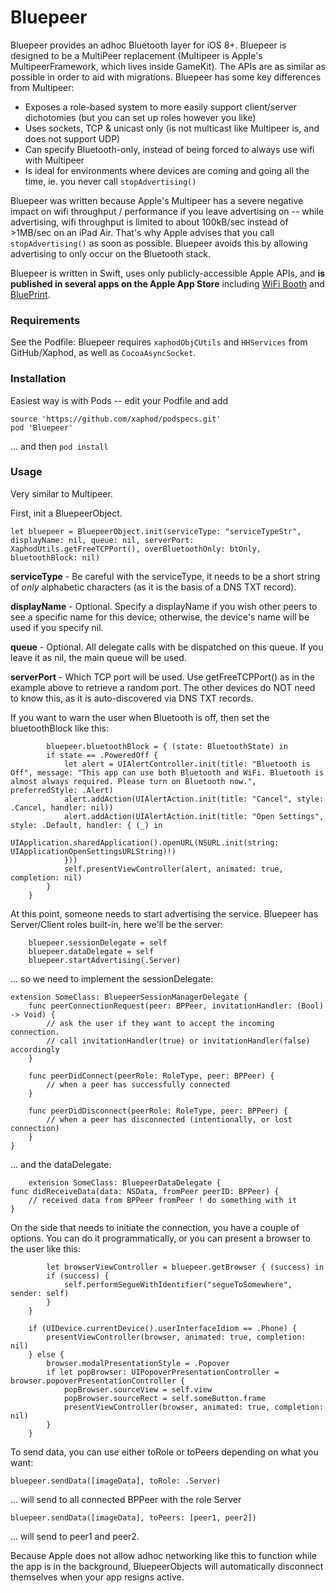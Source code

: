 # Bluepeer

Bluepeer provides an adhoc Bluetooth layer for iOS 8+. Bluepeer is designed to be a MultiPeer replacement (Multipeer is Apple's MultipeerFramework, which lives inside GameKit). The APIs are as similar as possible in order to aid with migrations. Bluepeer has some key differences from Multipeer:

- Exposes a role-based system to more easily support client/server dichotomies (but you can set up roles however you like)
- Uses sockets, TCP & unicast only (is not multicast like Multipeer is, and does not support UDP)
- Can specify Bluetooth-only, instead of being forced to always use wifi with Multipeer
- Is ideal for environments where devices are coming and going all the time, ie. you never call `stopAdvertising()`

Bluepeer was written because Apple's Multipeer has a severe negative impact on wifi throughput / performance if you leave advertising on -- while advertising, wifi throughput is limited to about 100kB/sec instead of >1MB/sec on an iPad Air. That's why Apple advises that you call `stopAdvertising()` as soon as possible. Bluepeer avoids this by allowing advertising to only occur on the Bluetooth stack.

Bluepeer is written in Swift, uses only publicly-accessible Apple APIs, and **is published in several apps on the Apple App Store** including [WiFi Booth](http://thewifibooth.com) and [BluePrint](https://thewifibooth.com/blueprint/).

### Requirements
See the Podfile: Bluepeer requires `xaphodObjCUtils` and `HHServices` from GitHub/Xaphod, as well as `CocoaAsyncSocket`.

### Installation

Easiest way is with Pods -- edit your Podfile and add

```
source 'https://github.com/xaphod/podspecs.git'
pod 'Bluepeer'
```
... and then `pod install`

### Usage

Very similar to Multipeer. 

First, init a BluepeerObject.

```let bluepeer = BluepeerObject.init(serviceType: "serviceTypeStr", displayName: nil, queue: nil, serverPort: XaphodUtils.getFreeTCPPort(), overBluetoothOnly: btOnly, bluetoothBlock: nil)```

**serviceType** - Be careful with the serviceType, it needs to be a short string of *only* alphabetic characters (as it is the basis of a DNS TXT record). 

**displayName** - Optional. Specify a displayName if you wish other peers to see a specific name for this device; otherwise, the device's name will be used if you specify nil. 

**queue** - Optional. All delegate calls with be dispatched on this queue. If you leave it as nil, the main queue will be used.

**serverPort** - Which TCP port will be used. Use getFreeTCPPort() as in the example above to retrieve a random port. The other devices do NOT need to know this, as it is auto-discovered via DNS TXT records.

If you want to warn the user when Bluetooth is off, then set the bluetoothBlock like this:

            bluepeer.bluetoothBlock = { (state: BluetoothState) in
            if state == .PoweredOff {
                let alert = UIAlertController.init(title: "Bluetooth is Off", message: "This app can use both Bluetooth and WiFi. Bluetooth is almost always required. Please turn on Bluetooth now.", preferredStyle: .Alert)
                alert.addAction(UIAlertAction.init(title: "Cancel", style: .Cancel, handler: nil))
                alert.addAction(UIAlertAction.init(title: "Open Settings", style: .Default, handler: { (_) in
                    UIApplication.sharedApplication().openURL(NSURL.init(string: UIApplicationOpenSettingsURLString)!)
                }))
                self.presentViewController(alert, animated: true, completion: nil)
            }
        }

At this point, someone needs to start advertising the service. Bluepeer has Server/Client roles built-in, here we'll be the server:

        bluepeer.sessionDelegate = self
        bluepeer.dataDelegate = self
        bluepeer.startAdvertising(.Server)

... so we need to implement the sessionDelegate:

    extension SomeClass: BluepeerSessionManagerDelegate {
        func peerConnectionRequest(peer: BPPeer, invitationHandler: (Bool) -> Void) {
            // ask the user if they want to accept the incoming connection. 
            // call invitationHandler(true) or invitationHandler(false) accordingly
        }
        
        func peerDidConnect(peerRole: RoleType, peer: BPPeer) {
            // when a peer has successfully connected
        }
        
        func peerDidDisconnect(peerRole: RoleType, peer: BPPeer) {
            // when a peer has disconnected (intentionally, or lost connection)
        }
    }

... and the dataDelegate:

        extension SomeClass: BluepeerDataDelegate {
    func didReceiveData(data: NSData, fromPeer peerID: BPPeer) {
        // received data from BPPeer fromPeer ! do something with it
    }

On the side that needs to initiate the connection, you have a couple of options. You can do it programmatically, or you can present a browser to the user like this:

            let browserViewController = bluepeer.getBrowser { (success) in
            if (success) {
                self.performSegueWithIdentifier("segueToSomewhere", sender: self)
            }
        }
        
        if (UIDevice.currentDevice().userInterfaceIdiom == .Phone) {
            presentViewController(browser, animated: true, completion: nil)
        } else {
            browser.modalPresentationStyle = .Popover
            if let popBrowser: UIPopoverPresentationController = browser.popoverPresentationController {
                popBrowser.sourceView = self.view
                popBrowser.sourceRect = self.someButton.frame
                presentViewController(browser, animated: true, completion: nil)
            }
        }

To send data, you can use either toRole or toPeers depending on what you want:

    bluepeer.sendData([imageData], toRole: .Server)
... will send to all connected BPPeer with the role Server

    bluepeer.sendData([imageData], toPeers: [peer1, peer2])
... will send to peer1 and peer2.

Because Apple does not allow adhoc networking like this to function while the app is in the background, BluepeerObjects will automatically disconnect themselves when your app resigns active.

 
